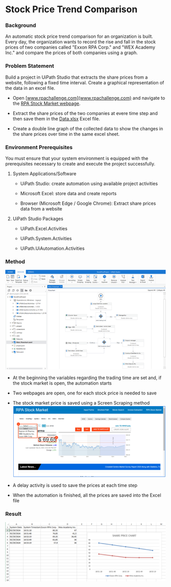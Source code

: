 # Stock Price Trend Comparison

### Background
An automatic stock price trend comparison for an organization is built. Every day, the organization wants to record the rise and fall in the stock prices of two companies called "Exxon RPA Corp." and "WEX Academy Inc." and compare the prices of both companies using a graph. 

### Problem Statement

Build a project in UiPath Studio that extracts the share prices from a website, following a fixed time interval. Create a graphical representation of the data in an excel file. 
- Open [www.rpachallenge.com](www.rpachallenge.com) and navigate to the [RPA Stock Market webpage](https://www.rpachallenge.com/assets/rpaStockMarket/index.html).

- Extract the share prices of the two companies at evere time step and then save them in the [Data.xlsx](Data.xlsx) Excel file.

- Create a double line graph of the collected data to show the changes in the share prices over time in the same excel sheet. 

### Environment Prerequisites

You must ensure that your system environment is equipped with the prerequisites necessary to create and execute the project successfully.

1. System Applications/Software 

   - UiPath Studio: create automation using available project activities

   - Microsoft Excel: store data and create reports

   - Browser (Microsoft Edge / Google Chrome): Extract share prices data from a website

2. UiPath Studio Packages

    - UiPath.Excel.Activities

    - UiPath.System.Activities

    - UiPath.UiAutomation.Activities

### Method

![](../images_for_README/FlowchartStockPrice.png)

- At the beginning the variables regarding the trading time are set and, if the stock market is open, the automation starts

- Two webpages are open, one for each stock price is needed to save

- The stock market price is saved using a Screen Scraping method ![](../images_for_README/StockPriceWebpage.png)

- A delay activity is used to save the prices at each time step

- When the automation is finished, all the prices are saved into the Excel file

### Result

![](../images_for_README/DataPriceExcel.png)
